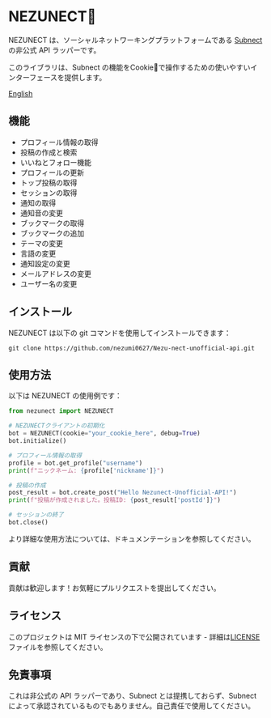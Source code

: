 # NEZUNECT🍪

NEZUNECT は、ソーシャルネットワーキングプラットフォームである [Subnect](https://subnect.com/) の非公式 API ラッパーです。

このライブラリは、Subnect の機能をCookie🍪で操作するための使いやすいインターフェースを提供します。

[English](README-en.md)

## 機能

- プロフィール情報の取得
- 投稿の作成と検索
- いいねとフォロー機能
- プロフィールの更新
- トップ投稿の取得
- セッションの取得
- 通知の取得
- 通知音の変更
- ブックマークの取得
- ブックマークの追加
- テーマの変更
- 言語の変更
- 通知設定の変更
- メールアドレスの変更
- ユーザー名の変更

## インストール

NEZUNECT は以下の git コマンドを使用してインストールできます：

```
git clone https://github.com/nezumi0627/Nezu-nect-unofficial-api.git
```

## 使用方法

以下は NEZUNECT の使用例です：

```python
from nezunect import NEZUNECT

# NEZUNECTクライアントの初期化
bot = NEZUNECT(cookie="your_cookie_here", debug=True)
bot.initialize()

# プロフィール情報の取得
profile = bot.get_profile("username")
print(f"ニックネーム: {profile['nickname']}")

# 投稿の作成
post_result = bot.create_post("Hello Nezunect-Unofficial-API!")
print(f"投稿が作成されました。投稿ID: {post_result['postId']}")

# セッションの終了
bot.close()
```

より詳細な使用方法については、ドキュメンテーションを参照してください。

## 貢献

貢献は歓迎します！お気軽にプルリクエストを提出してください。

## ライセンス

このプロジェクトは MIT ライセンスの下で公開されています - 詳細は[LICENSE](LICENSE)ファイルを参照してください。

## 免責事項

これは非公式の API ラッパーであり、Subnect とは提携しておらず、Subnect によって承認されているものでもありません。自己責任で使用してください。
